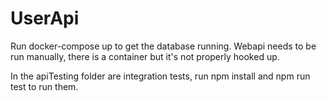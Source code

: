# UserApi

Run docker-compose up to get the database running. 
Webapi needs to be run manually, there is a container but it's
not properly hooked up.

In the apiTesting folder are integration tests, run npm install and
npm run test to run them.